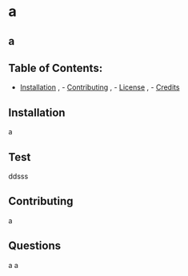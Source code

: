 # a    
 ## a
 
 ## Table of Contents:
   - [Installation](#installation) , - [Contributing](#contributing) , - [License](#license) , - [Credits](#credits) 
 ## Installation
  a
 ## Test
  ddsss
## Contributing
 a
## Questions
a
a

